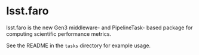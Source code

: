 # lsst.faro

lsst.faro is the new Gen3 middleware- and PipelineTask- based package for computing scientific performance metrics.

See the README in the `tasks` directory for example usage.
